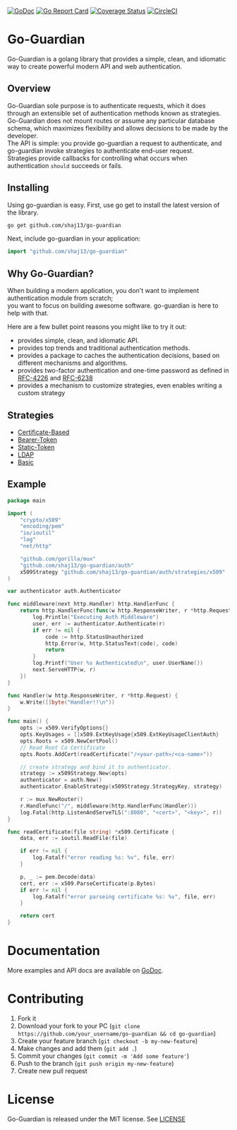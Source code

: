 [![GoDoc](https://godoc.org/github.com/shaj13/go-guardian?status.svg)](https://godoc.org/github.com/shaj13/go-guardian)
[![Go Report Card](https://goreportcard.com/badge/github.com/shaj13/go-guardian)](https://goreportcard.com/report/github.com/shaj13/go-guardian)
[![Coverage Status](https://coveralls.io/repos/github/shaj13/go-guardian/badge.svg?branch=master)](https://coveralls.io/github/shaj13/go-guardian?branch=master)
[![CircleCI](https://circleci.com/gh/shaj13/go-guardian/tree/master.svg?style=svg)](https://circleci.com/gh/shaj13/go-guardian/tree/master)

# Go-Guardian
Go-Guardian is a golang library that provides a simple, clean, and idiomatic way to create powerful modern API and web authentication.

## Overview 
Go-Guardian sole purpose is to authenticate requests, which it does through an extensible set of authentication methods known as strategies.<br>
Go-Guardian does not mount routes or assume any particular database schema, which maximizes flexibility and allows decisions to be made by the developer.<br>
The API is simple: you provide go-guardian a request to authenticate, and go-guardian invoke strategies to authenticate end-user request.<br>
Strategies provide callbacks for controlling what occurs when authentication `should` succeeds or fails.

## Installing 
Using go-guardian is easy. First, use go get to install the latest version of the library.

```sh
go get github.com/shaj13/go-guardian
```
Next, include go-guardian in your application:
```go
import "github.com/shaj13/go-guardian"
```

## Why Go-Guardian?
When building a modern application, you don't want to implement authentication module from scratch;<br>
you want to focus on building awesome software. go-guardian is here to help with that.

Here are a few bullet point reasons you might like to try it out:
* provides simple, clean, and idiomatic API. 
* provides top trends and traditional authentication methods.
* provides a package to caches the authentication decisions, based on different mechanisms and algorithms.
* provides two-factor authentication and one-time password as defined in [RFC-4226](https://tools.ietf.org/html/rfc4226) and [RFC-6238](https://tools.ietf.org/html/rfc6238)
* provides a mechanism to customize strategies, even enables writing a custom strategy

## Strategies
* [Certificate-Based](https://pkg.go.dev/github.com/shaj13/go-guardian@v1.0.0/auth/strategies/x509?tab=doc)
* [Bearer-Token](https://pkg.go.dev/github.com/shaj13/go-guardian@v1.0.0/auth/strategies/bearer?tab=doc)
* [Static-Token](https://pkg.go.dev/github.com/shaj13/go-guardian@v1.0.0/auth/strategies/bearer?tab=doc)
* [LDAP](https://pkg.go.dev/github.com/shaj13/go-guardian@v1.0.0/auth/strategies/ldap?tab=doc)
* [Basic](https://pkg.go.dev/github.com/shaj13/go-guardian@v1.0.0/auth/strategies/basic?tab=doc)


## Example 
```go
package main

import (
	"crypto/x509"
	"encoding/pem"
	"io/ioutil"
	"log"
	"net/http"

	"github.com/gorilla/mux"
	"github.com/shaj13/go-guardian/auth"
	x509Strategy "github.com/shaj13/go-guardian/auth/strategies/x509"
)

var authenticator auth.Authenticator

func middleware(next http.Handler) http.HandlerFunc {
	return http.HandlerFunc(func(w http.ResponseWriter, r *http.Request) {
		log.Println("Executing Auth Middleware")
		user, err := authenticator.Authenticate(r)
		if err != nil {
			code := http.StatusUnauthorized
			http.Error(w, http.StatusText(code), code)
			return
		}
		log.Printf("User %s Authenticated\n", user.UserName())
		next.ServeHTTP(w, r)
	})
}

func Handler(w http.ResponseWriter, r *http.Request) {
	w.Write([]byte("Handler!!\n"))
}

func main() {
	opts := x509.VerifyOptions{}
	opts.KeyUsages = []x509.ExtKeyUsage{x509.ExtKeyUsageClientAuth}
	opts.Roots = x509.NewCertPool()
	// Read Root Ca Certificate
	opts.Roots.AddCert(readCertificate("/<your-path>/<ca-name>"))

	// create strategy and bind it to authenticator.
	strategy := x509Strategy.New(opts)
	authenticator = auth.New()
	authenticator.EnableStrategy(x509Strategy.StrategyKey, strategy)

	r := mux.NewRouter()
	r.HandleFunc("/", middleware(http.HandlerFunc(Handler)))
	log.Fatal(http.ListenAndServeTLS(":8080", "<cert>", "<key>", r))
}

func readCertificate(file string) *x509.Certificate {
	data, err := ioutil.ReadFile(file)

	if err != nil {
		log.Fatalf("error reading %s: %v", file, err)
	}

	p, _ := pem.Decode(data)
	cert, err := x509.ParseCertificate(p.Bytes)
	if err != nil {
		log.Fatalf("error parseing certificate %s: %v", file, err)
	}

	return cert
}
```

# Documentation
More examples and API docs are available on [GoDoc](https://pkg.go.dev/github.com/shaj13/go-guardian).

# Contributing

1. Fork it
2. Download your fork to your PC (`git clone https://github.com/your_username/go-guardian && cd go-guardian`)
3. Create your feature branch (`git checkout -b my-new-feature`)
4. Make changes and add them (`git add .`)
5. Commit your changes (`git commit -m 'Add some feature'`)
6. Push to the branch (`git push origin my-new-feature`)
7. Create new pull request

# License
Go-Guardian is released under the MIT license. See [LICENSE](https://github.com/shaj13/go-guardian/blob/master/LICENSE)
